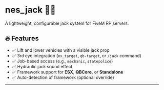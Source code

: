 # nes_jack 🚗🔧
A lightweight, configurable jack system for FiveM RP servers.

## 🔥 Features
- ✅ Lift and lower vehicles with a visible jack prop
- ✅ 3rd eye integration (`ox_target`, `qb-target`, or `/jack` command)
- ✅ Job-based access (e.g., `mechanic`, `statepolice`)
- ✅ Hydraulic jack sound effect
- ✅ Framework support for **ESX**, **QBCore**, or **Standalone**
- ✅ Auto-detection of framework (optional override)

---